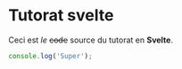 # Tutorat svelte

Ceci est *le* ~~code~~ source du tutorat en **Svelte**.

```js
console.log('Super');
```

